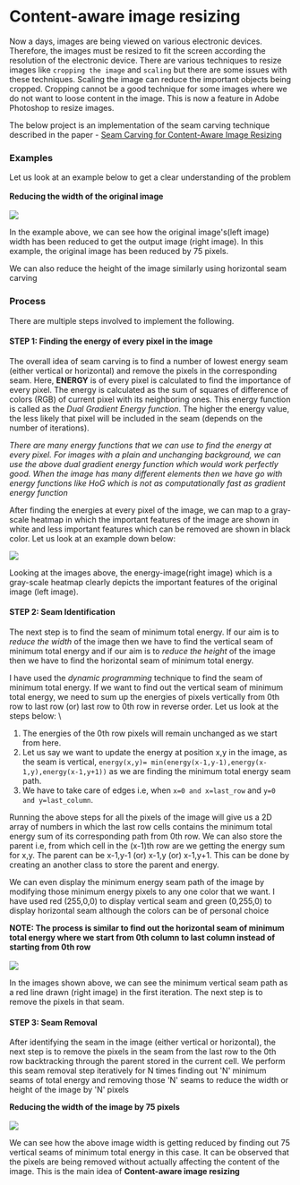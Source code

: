 # Content-aware image resizing

Now a days, images are being viewed on various electronic devices. Therefore, the images must be resized to fit the screen according the resolution of the electronic device. There are various techniques to resize images like `cropping the image` and `scaling` but there are some issues with these techniques. Scaling the image can reduce the important objects being cropped. Cropping cannot be a good technique for some images where we do not want to loose content in the image. This is now a feature in Adobe Photoshop to resize images.

The below project is an implementation of the seam carving technique described in the paper - [Seam Carving for Content-Aware Image Resizing](http://www.cs.utexas.edu/~grauman/courses/spring2011/slides/a10-avidan.pdf)

### Examples

Let us look at an example below to get a clear understanding of the problem
\
\
**Reducing the width of the original image**
\
\
![](https://i.imgur.com/PUexRrt.jpg)

In the example above, we can see how the original image's(left image) width has been reduced to get the output image (right image). In this example, the original image has been reduced by 75 pixels.

We can also reduce the height of the image similarly using horizontal seam carving

### Process

There are multiple steps involved to implement the following.

#### STEP 1: Finding the energy of every pixel in the image

The overall idea of seam carving is to find a number of lowest energy seam (either vertical or horizontal) and remove the pixels in the corresponding seam. Here, **ENERGY** is of every pixel is calculated to find the importance of every pixel. The energy is calculated as the sum of squares of difference of colors (RGB) of current pixel with its neighboring ones. This energy function is called as the *Dual Gradient Energy function*. The higher the energy value, the less likely that pixel will be included in the seam (depends on the number of iterations). 

*There are many energy functions that we can use to find the energy at every pixel. For images with a plain and unchanging background, we can use the above dual gradient energy function which would work perfectly good. When the image has many different elements then we have go with energy functions like HoG which is not as computationally fast as gradient energy function*

After finding the energies at every pixel of the image, we can map to a gray-scale heatmap in which the important features of the image are shown in white and less important features which can be removed are shown in black color. Let us look at an example down below:

![](https://i.imgur.com/mZrCT31.jpg)

Looking at the images above, the energy-image(right image) which is a gray-scale heatmap clearly depicts the important features of the original image (left image). 

#### STEP 2: Seam Identification

The next step is to find the seam of minimum total energy. If our aim is to *reduce the width* of the image then we have to find the vertical seam of minimum total energy and if our aim is to *reduce the height* of the image then we have to find the horizontal seam of minimum total energy.

I have used the *dynamic programming* technique to find the seam of minimum total energy. If we want to find out the vertical seam of minimum total energy, we need to sum up the energies of pixels vertically from 0th row to last row (or) last row to 0th row in reverse order. Let us look at the steps below:
\
1. The energies of the 0th row pixels will remain unchanged as we start from here.
2. Let us say we want to update the energy at position x,y in the image, as the seam is vertical, `energy(x,y)= min(energy(x-1,y-1),energy(x-1,y),energy(x-1,y+1))` as we are finding the minimum total energy seam path.
3. We have to take care of edges i.e, when `x=0 and x=last_row` and `y=0 and y=last_column`.

Running the above steps for all the pixels of the image will give us a 2D array of numbers in which the last row cells contains the minimum total energy sum of its corresponding path from 0th row. We can also store the parent i.e, from which cell in the (x-1)th row are we getting the energy sum for x,y. The parent can be x-1,y-1 (or) x-1,y (or) x-1,y+1. This can be done by creating an another class to store the parent and energy.

We can even display the minimum energy seam path of the image by modifying those minimum energy pixels to any one color that we want. I have used red (255,0,0) to display vertical seam and green (0,255,0) to display horizontal seam although the colors can be of personal choice

**NOTE: The process is similar to find out the horizontal seam of minimum total energy where we start from 0th column to last column instead of starting from 0th row**
<br/>
<br/>
![](https://i.imgur.com/jB3KSp8.jpg)

In the images shown above, we can see the minimum vertical seam path as a red line drawn (right image) in the first iteration. The next step is to remove the pixels in that seam.

#### STEP 3: Seam Removal

After identifying the seam in the image (either vertical or horizontal), the next step is to remove the pixels in the seam from the last row to the 0th row backtracking through the parent stored in the current cell. We perform this seam removal step iteratively for N times finding out 'N' minimum seams of total energy and removing those 'N' seams to reduce the width or height of the image by 'N' pixels

**Reducing the width of the image by 75 pixels**
<br/>
<br/>
![](seam_vertical.gif)

We can see how the above image width is getting reduced by finding out 75 vertical seams of minimum total energy in this case. It can be observed that the pixels are being removed without actually affecting the content of the image. This is the main idea of **Content-aware image resizing**

